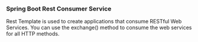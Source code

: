 ### Spring Boot Rest Consumer Service

Rest Template is used to create applications that consume RESTful Web Services. You can use the exchange() method to consume the web services for all HTTP methods.